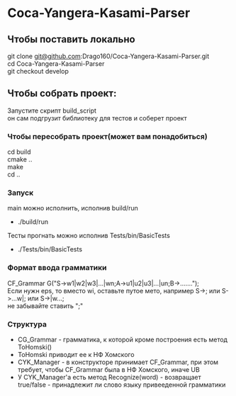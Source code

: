 # Coca-Yangera-Kasami-Parser

## Чтобы поставить локально  
git clone git@github.com:Drago160/Coca-Yangera-Kasami-Parser.git  
cd Coca-Yangera-Kasami-Parser  
git checkout develop  

## Чтобы собрать проект:  
Запустите скрипт build_script  
он сам подгрузит библиотеку для тестов и соберет проект  

### Чтобы пересобрать проект(может вам понадобиться)  
cd build  
cmake ..  
make  
cd ..  

### Запуск  
main можно исполнить, исполнив build/run   
- ./build/run    
 
Тесты прогнать можно исполнив Tests/bin/BasicTests  
- ./Tests/bin/BasicTests

### Формат ввода грамматики

CF_Grammar G("S->w1|w2|w3|...|wn;A->u1|u2|u3|...|un;B->.......");  
Если нужн eps, то вместо wi, оставьте путое мето, например S->; или S->...w|; или S->|w...;  
не забывайте ставить ";"  

### Структура
- CG_Grammar - грамматика, к которой кроме построения есть метод ToHomski()  
- ToHomski приводит ее к НФ Хомского  
- CYK_Manager - в конструкторе принимает CF_Grammar, при этом требует, чтобы CF_Grammar была в НФ Хомского, иначе UB  
- У CYK_Manager'а есть метод Recognize(word) - возвращает true/false - принадлежит ли слово языку привееденной грамматики  